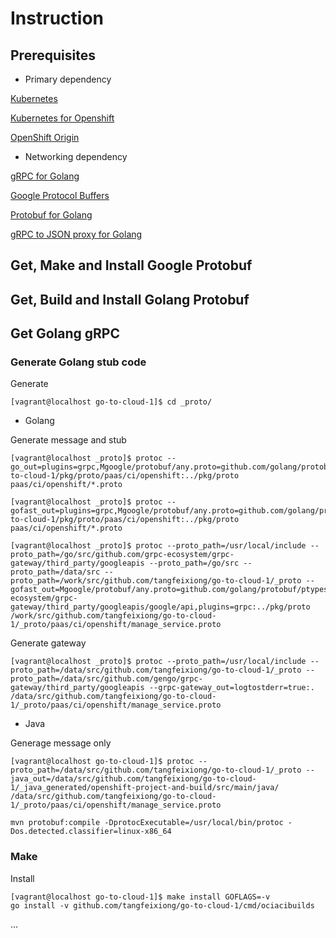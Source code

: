 # Instruction

## Prerequisites

* Primary dependency

[Kubernetes](https://github.com/kubernetes/kubernetes)

[Kubernetes for Openshift](https://github.com/openshift/kubernetes)

[OpenShift Origin](https://github.com/openshift/origin)

* Networking dependency

[gRPC for Golang](https://github.com/grpc/grpc-go)

[Google Protocol Buffers](https://github.com/google/protobuf)

[Protobuf for Golang](https://github.com/golang/protobuf)

[gRPC to JSON proxy for Golang](https://github.com/grpc-ecosystem/grpc-gateway)

## Get, Make and Install Google Protobuf

## Get, Build and Install Golang Protobuf

## Get Golang gRPC

### Generate Golang stub code

Generate

    [vagrant@localhost go-to-cloud-1]$ cd _proto/

* Golang

Generate message and stub

    [vagrant@localhost _proto]$ protoc --go_out=plugins=grpc,Mgoogle/protobuf/any.proto=github.com/golang/protobuf/ptypes/any,Mpaas/ci/openshift=github.com/tangfeixiong/go-to-cloud-1/pkg/proto/paas/ci/openshift:../pkg/proto paas/ci/openshift/*.proto

    [vagrant@localhost _proto]$ protoc --gofast_out=plugins=grpc,Mgoogle/protobuf/any.proto=github.com/golang/protobuf/ptypes/any,Mpaas/ci/openshift=github.com/tangfeixiong/go-to-cloud-1/pkg/proto/paas/ci/openshift:../pkg/proto paas/ci/openshift/*.proto

    [vagrant@localhost _proto]$ protoc --proto_path=/usr/local/include --proto_path=/go/src/github.com/grpc-ecosystem/grpc-gateway/third_party/googleapis --proto_path=/go/src --proto_path=/data/src --proto_path=/work/src/github.com/tangfeixiong/go-to-cloud-1/_proto --gofast_out=Mgoogle/protobuf/any.proto=github.com/golang/protobuf/ptypes/any,Mgoogle/api/annotations.proto=github.com/grpc-ecosystem/grpc-gateway/third_party/googleapis/google/api,plugins=grpc:../pkg/proto /work/src/github.com/tangfeixiong/go-to-cloud-1/_proto/paas/ci/openshift/manage_service.proto

Generate gateway

    [vagrant@localhost _proto]$ protoc --proto_path=/usr/local/include --proto_path=/data/src/github.com/tangfeixiong/go-to-cloud-1/_proto --proto_path=/data/src/github.com/gengo/grpc-gateway/third_party/googleapis --grpc-gateway_out=logtostderr=true:. /data/src/github.com/tangfeixiong/go-to-cloud-1/_proto/paas/ci/openshift/manage_service.proto

* Java

Generage message only

    [vagrant@localhost go-to-cloud-1]$ protoc --proto_path=/data/src/github.com/tangfeixiong/go-to-cloud-1/_proto --java_out=/data/src/github.com/tangfeixiong/go-to-cloud-1/_java_generated/openshift-project-and-build/src/main/java/ /data/src/github.com/tangfeixiong/go-to-cloud-1/_proto/paas/ci/openshift/manage_service.proto 

    mvn protobuf:compile -DprotocExecutable=/usr/local/bin/protoc -Dos.detected.classifier=linux-x86_64

### Make

Install

    [vagrant@localhost go-to-cloud-1]$ make install GOFLAGS=-v
    go install -v github.com/tangfeixiong/go-to-cloud-1/cmd/ociacibuilds

...


